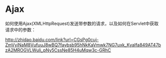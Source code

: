 # Ajax

如何使用Ajax(XMLHttpRequest)发送带参数的请求，以及如何在Servlet中获取请求中的参数：

http://zhidao.baidu.com/link?url=CGsPg0cuj-ZmVyiNaM8VufuuJ8wBQ7faybsb95hNkKaVmwk7NG7uxk_KyaIfa849AT47bzA2MROGVLWuli_pNy5CssNe85H4uMqw3c-GRhC
